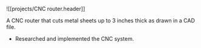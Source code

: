 ![[projects/CNC router.header]]

  A CNC router that cuts metal sheets up to 3 inches thick as drawn in a CAD file.

- Researched and implemented the CNC system.